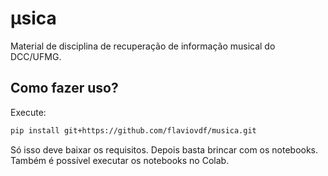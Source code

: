 # μsica

Material de disciplina de recuperação de informação musical do DCC/UFMG.

## Como fazer uso?

Execute:

```bash
pip install git+https://github.com/flaviovdf/musica.git
```

Só isso deve baixar os requisitos. Depois basta brincar com os notebooks.
Também é possível executar os notebooks no Colab.
